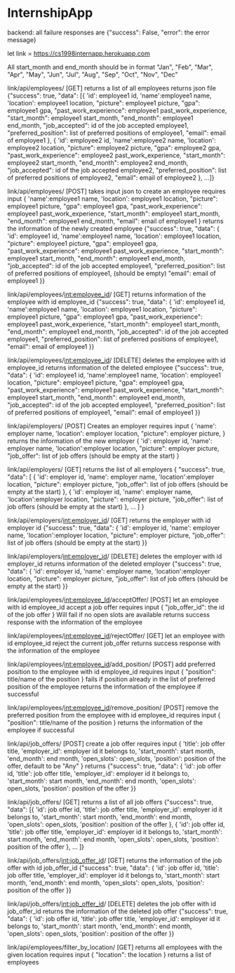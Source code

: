 # InternshipApp
backend:
all failure responses are {"success": False, "error": the error message}

let link = https://cs1998internapp.herokuapp.com

All start_month and end_month should be in format "Jan", "Feb", "Mar", "Apr",
"May", "Jun", "Jul", "Aug", "Sep", "Oct", "Nov", "Dec"

link/api/employees/ [GET] returns a list of all employees
returns json file {"success": true, "data": [{
            'id': employee1 id,
            'name':employee1 name,
            'location': employee1 location,
            "picture":  employee1 picture,
            "gpa": employee1 gpa,
            "past_work_experience": employee1 past_work_experience,
            "start_month": employee1 start_month,
            "end_month": employee1 end_month,
            "job_accepted": id of the job accepted employee1,
            "preferred_position": list of preferred positions of employee1,
            "email": email of employee1
        }, 
        {
            'id': employee2 id,
            'name':employee2 name,
            'location': employee2 location,
            "picture":  employee2 picture,
            "gpa": employee2 gpa,
            "past_work_experience": employee2 past_work_experience,
            "start_month": employee2 start_month,
            "end_month": employee2 end_month,
            "job_accepted": id of the job accepted employee2,
            "preferred_position": list of preferred positions of employee2,
            "email": email of employee2
        }, 
        ...]}

link/api/employees/ [POST] takes input json to create an employee
requires input {
            'name':employee1 name,
            'location': employee1 location,
            "picture":  employee1 picture,
            "gpa": employee1 gpa,
            "past_work_experience": employee1 past_work_experience,
            "start_month": employee1 start_month,
            "end_month": employee1 end_month,
            "email": email of employee1
        }
returns the information of the newly created employee
{"success": true, "data": {
            'id': employee1 id,
            'name':employee1 name,
            'location': employee1 location,
            "picture":  employee1 picture,
            "gpa": employee1 gpa,
            "past_work_experience": employee1 past_work_experience,
            "start_month": employee1 start_month,
            "end_month": employee1 end_month,
            "job_accepted": id of the job accepted employee1,
            "preferred_position": list of preferred positions of employee1, (should be empty)
            "email": email of employee1
        }}

link/api/employees/<int:employee_id>/ [GET]
returns information of the employee with id employee_id
{"success": true, "data": {
            'id': employee1 id,
            'name':employee1 name,
            'location': employee1 location,
            "picture":  employee1 picture,
            "gpa": employee1 gpa,
            "past_work_experience": employee1 past_work_experience,
            "start_month": employee1 start_month,
            "end_month": employee1 end_month,
            "job_accepted": id of the job accepted employee1,
            "preferred_position": list of preferred positions of employee1,
            "email": email of employee1
        }}

link/api/employees/<int:employee_id>/ [DELETE] deletes the employee with id employee_id
returns information of the deleted employee
{"success": true, "data": {
            'id': employee1 id,
            'name':employee1 name,
            'location': employee1 location,
            "picture":  employee1 picture,
            "gpa": employee1 gpa,
            "past_work_experience": employee1 past_work_experience,
            "start_month": employee1 start_month,
            "end_month": employee1 end_month,
            "job_accepted": id of the job accepted employee1,
            "preferred_position": list of preferred positions of employee1,
            "email": email of employee1
        }}

link/api/employers/ [POST] Creates an employer
requires input 
    {
        'name': employer name,
        'location': employer location,
        "picture": employer picture,
    }
returns the information of the new employer
    {
        'id': employer id,
        'name': employer name,
        'location':employer location,
        "picture": employer picture,
        "job_offer": list of job offers (should be empty at the start)
    }

link/api/employers/ [GET] returns the list of all employers
{
    "success": true, "data": [
        {
        'id': employer id,
        'name': employer name,
        'location':employer location,
        "picture": employer picture,
        "job_offer": list of job offers (should be empty at the start)
    },
    {
        'id': employer id,
        'name': employer name,
        'location':employer location,
        "picture": employer picture,
        "job_offer": list of job offers (should be empty at the start)
    }, ...
    ]
}

link/api/employers/<int:employer_id>/ [GET] returns the employer with id employer id
{"success": true, "data": {
        'id': employer id,
        'name': employer name,
        'location':employer location,
        "picture": employer picture,
        "job_offer": list of job offers (should be empty at the start)
}}

link/api/employers/<int:employer_id>/ [DELETE] deletes the employer with id employer_id
returns information of the deleted employer
{"success": true, "data": {
        'id': employer id,
        'name': employer name,
        'location':employer location,
        "picture": employer picture,
        "job_offer": list of job offers (should be empty at the start)
}}

link/api/employees/<int:employee_Id>/acceptOffer/ [POST] let an employee with id employee_id accept a job offer
requires input 
{
"job_offer_id": the id of the job offer
}
Will fail if no open slots are available
returns success response with the information of the employee

link/api/employees/<int:employee_id>/rejectOffer/ [GET] let an employee with id employee_id reject the current job_offer
returns success response with the information of the employee

link/api/employees/<int:employee_id>/add_position/ [POST] add preferred position to the employee with id employee_id
requires input {
    "position": title/name of the position
}
fails if position already in the list of preferred position of the employee
returns the information of the employee if successful

link/api/employees/<int:employee_id>/remove_position/ [POST] remove the preferred position from the employee with id employee_id
requires input {
    "position": title/name of the position
}
returns the information of the employee if successful

link/api/job_offers/ [POST] create a job offer
requires input
{
    'title': job offer title,
    'employer_id': employer id it belongs to,
	'start_month': start month,
	'end_month': end month,
	'open_slots': open_slots,
    'position': position of the offer, default to be "Any"
}
returns {"success": true, "data": {
    'id': job offer id,
    'title': job offer title,
    'employer_id': employer id it belongs to,
	'start_month': start month,
	'end_month': end month,
	'open_slots': open_slots,
    'position': position of the offer
}}

link/api/job_offers/ [GET] returns a list of all job offers
{"success": true, "data": [{
    'id': job offer id,
    'title': job offer title,
    'employer_id': employer id it belongs to,
	'start_month': start month,
	'end_month': end month,
	'open_slots': open_slots,
    'position': position of the offer
},
{
    'id': job offer id,
    'title': job offer title,
    'employer_id': employer id it belongs to,
	'start_month': start month,
	'end_month': end month,
	'open_slots': open_slots,
    'position': position of the offer
}, ...
]}

link/api/job_offers/<int:job_offer_id>/ [GET] returns the information of the job offer with id job_offer_id
{"success": true, "data": {
    'id': job offer id,
    'title': job offer title,
    'employer_id': employer id it belongs to,
	'start_month': start month,
	'end_month': end month,
	'open_slots': open_slots,
    'position': position of the offer
}}

link/api/job_offers/<int:job_offer_id>/ [DELETE] deletes the job offer with id job_offer_id
returns the information of the deleted job offer
{"success": true, "data": {
    'id': job offer id,
    'title': job offer title,
    'employer_id': employer id it belongs to,
	'start_month': start month,
	'end_month': end month,
	'open_slots': open_slots,
    'position': position of the offer
}}

link/api/employees/filter_by_location/ [GET] returns all employees with the given location
requires input
{
    "location": the location
}
returns a list of employees
